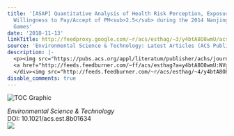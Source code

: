 ```yaml
---
title: '[ASAP] Quantitative Analysis of Health Risk Perception, Exposure Levels, and
  Willingness to Pay/Accept of PM<sub>2.5</sub> during the 2014 Nanjing Youth Olympic
  Games'
date: '2018-11-13'
linkTitle: http://feedproxy.google.com/~r/acs/esthag/~3/y4btA8O8wmU/acs.est.8b01634
source: 'Environmental Science & Technology: Latest Articles (ACS Publications)'
description: |-
  <p><img src="https://pubs.acs.org/appl/literatum/publisher/achs/journals/content/esthag/0/esthag.ahead-of-print/acs.est.8b01634/20181113/images/medium/es-2018-016345_0008.gif" alt="TOC Graphic"/></p><div><cite>Environmental Science & Technology</cite></div><div>DOI: 10.1021/acs.est.8b01634</div><div class="feedflare">
  <a href="http://feeds.feedburner.com/~ff/acs/esthag?a=y4btA8O8wmU:NVgBKSoCIdE:yIl2AUoC8zA"><img src="http://feeds.feedburner.com/~ff/acs/esthag?d=yIl2AUoC8zA" border="0"></img></a>
  </div><img src="http://feeds.feedburner.com/~r/acs/esthag/~4/y4btA8O8wmU" height="1" width="1" ...
disable_comments: true
---
```

<p><img src="https://pubs.acs.org/appl/literatum/publisher/achs/journals/content/esthag/0/esthag.ahead-of-print/acs.est.8b01634/20181113/images/medium/es-2018-016345_0008.gif" alt="TOC Graphic"/></p><div><cite>Environmental Science & Technology</cite></div><div>DOI: 10.1021/acs.est.8b01634</div><div class="feedflare">
<a href="http://feeds.feedburner.com/~ff/acs/esthag?a=y4btA8O8wmU:NVgBKSoCIdE:yIl2AUoC8zA"><img src="http://feeds.feedburner.com/~ff/acs/esthag?d=yIl2AUoC8zA" border="0"></img></a>
</div><img src="http://feeds.feedburner.com/~r/acs/esthag/~4/y4btA8O8wmU" height="1" width="1" ...